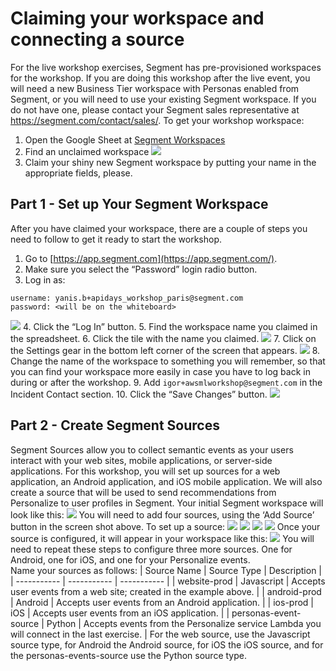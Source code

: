 # Claiming your workspace and connecting a source
For the live workshop exercises, Segment has pre-provisioned workspaces for the workshop.  If you are doing this workshop after the live event, you will need a new Business Tier workspace with Personas enabled from Segment, or you will need to use your existing Segment workspace. If you do not have one, please contact your Segment sales representative at https://segment.com/contact/sales/.
To get your workshop workspace:
1. Open the Google Sheet at [Segment Workspaces](https://docs.google.com/spreadsheets/d/17FvUoABdw2bA_cRhEqaJ6j3P3VoCm4pIfq7RfvScvRc/edit?usp=sharing)
2. Find an unclaimed workspace
![](https://paper.dropbox.com/ep/redirect/image?url=https%3A%2F%2Fpaper-attachments.dropbox.com%2Fs_4F971EE2E8698F2EB68A6C5183D3804CDEC6E0DE0A589AB3E5D2C1E561F6F6AB_1575658462808_Screen%2BShot%2B2019-12-06%2Bat%2B6.42.44%2BPM.png&hmac=TBzY87FZQs4OgDl9g3Cq6DPELwdBZ0WRYTkd64RWPlg%3D)
3. Claim your shiny new Segment workspace by putting your name in the appropriate fields, please.

## Part 1 - Set up Your Segment Workspace
After you have claimed your workspace, there are a couple of steps you need to follow to get it ready to start the workshop.
1. Go to [https://app.segment.com](https://app.segment.com/).
2. Make sure you select the “Password” login radio button.
3. Log in as:
```
username: yanis.b+apidays_workshop_paris@segment.com
password: <will be on the whiteboard>
```
![](https://paper.dropbox.com/ep/redirect/image?url=https%3A%2F%2Fpaper-attachments.dropbox.com%2Fs_4F971EE2E8698F2EB68A6C5183D3804CDEC6E0DE0A589AB3E5D2C1E561F6F6AB_1575659374647_Screen%2BShot%2B2019-12-06%2Bat%2B7.08.19%2BPM.png&hmac=LOlrjKO0eZq0V04yvTJwXVQ0bNPNzG79ii%2F%2FLgyelMA%3D&width=1490)
4. Click the “Log In” button.
5. Find the workspace name you claimed in the spreadsheet.
6. Click the tile with the name you claimed.
![](https://paper-attachments.dropbox.com/s_539A927F5DA788B557CE05EF51E8221F1D7D02D016B6CA298FD5F55304B8CA28_1558298143343_image.png)
7. Click on the Settings gear in the bottom left corner of the screen that appears.
![](https://paper-attachments.dropbox.com/s_539A927F5DA788B557CE05EF51E8221F1D7D02D016B6CA298FD5F55304B8CA28_1558298296954_image.png)
8. Change the name of the workspace to something you will remember, so that you can find your workspace more easily in case you have to log back in during or after the workshop.
9. Add `igor+awsmlworkshop@segment.com` in the Incident Contact section.
10. Click the “Save Changes” button.
![](https://paper-attachments.dropbox.com/s_539A927F5DA788B557CE05EF51E8221F1D7D02D016B6CA298FD5F55304B8CA28_1558298453353_image.png)

## Part 2 - Create Segment Sources
Segment Sources allow you to collect semantic events as your users interact with your web sites, mobile applications, or server-side applications.  For this workshop, you will set up sources for a web application, an Android application, and iOS mobile application.  We will also create a source that will be used to send recommendations from Personalize to user profiles in Segment.
Your initial Segment workspace will look like this:
![](https://d2mxuefqeaa7sj.cloudfront.net/s_539A927F5DA788B557CE05EF51E8221F1D7D02D016B6CA298FD5F55304B8CA28_1551126460468_image.png)
You will need to add four sources, using the ‘Add Source’ button in the screen shot above.  To set up a source:
![](https://d2mxuefqeaa7sj.cloudfront.net/s_539A927F5DA788B557CE05EF51E8221F1D7D02D016B6CA298FD5F55304B8CA28_1551126918810_image.png)
![](https://d2mxuefqeaa7sj.cloudfront.net/s_539A927F5DA788B557CE05EF51E8221F1D7D02D016B6CA298FD5F55304B8CA28_1551126938657_image.png)
![](https://d2mxuefqeaa7sj.cloudfront.net/s_539A927F5DA788B557CE05EF51E8221F1D7D02D016B6CA298FD5F55304B8CA28_1551126965261_image.png)
![](https://d2mxuefqeaa7sj.cloudfront.net/s_539A927F5DA788B557CE05EF51E8221F1D7D02D016B6CA298FD5F55304B8CA28_1551127036032_image.png)
Once your source is configured, it will appear in your workspace like this:
![](https://d2mxuefqeaa7sj.cloudfront.net/s_539A927F5DA788B557CE05EF51E8221F1D7D02D016B6CA298FD5F55304B8CA28_1551127061361_image.png)
You will need to repeat these steps to configure three more sources.  One for Android, one for iOS, and one for your Personalize events.  
Name your sources as follows:
| Source Name | Source Type | Description |
| ----------- | ----------- | ----------- |
| website-prod | Javascript | Accepts user events from a web site; created in the example above. |
| android-prod | Android | Accepts user events from an Android application. |
| ios-prod | iOS | Accepts user events from an iOS application. |
| personas-event-source | Python | Accepts events from the Personalize service Lambda you will connect in the last exercise. |
For the web source, use the Javascript source type, for Android the Android source, for iOS the iOS source, and for the personas-events-source use the Python source type.
